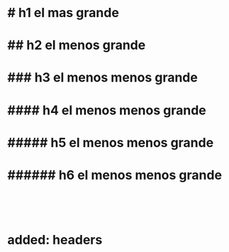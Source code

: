 # <header>
# # h1 el mas grande
# ## h2 el menos grande
# ### h3 el menos menos grande
# #### h4 el menos menos grande
# ##### h5 el menos menos grande
# ###### h6 el menos menos grande
# <header>
# added: headers
